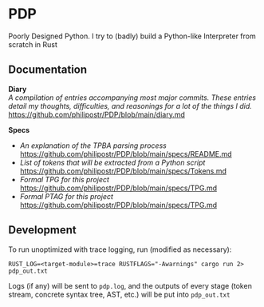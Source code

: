 # PDP
Poorly Designed Python. I try to (badly) build a Python-like Interpreter from scratch in Rust

## Documentation

**Diary**  
_A compilation of entries accompanying most major commits. These entries detail my thoughts, difficulties, and reasonings for a lot of the things I did._
https://github.com/philipostr/PDP/blob/main/diary.md

**Specs**
* _An explanation of the TPBA parsing process_  
https://github.com/philipostr/PDP/blob/main/specs/README.md
* _List of tokens that will be extracted from a Python script_  
https://github.com/philipostr/PDP/blob/main/specs/Tokens.md
* _Formal TPG for this project_  
https://github.com/philipostr/PDP/blob/main/specs/TPG.md
* _Formal PTAG for this project_  
https://github.com/philipostr/PDP/blob/main/specs/TPG.md

## Development

To run unoptimized with trace logging, run (modified as necessary):
```
RUST_LOG=<target-module>=trace RUSTFLAGS="-Awarnings" cargo run 2> pdp_out.txt
```

Logs (if any) will be sent to `pdp.log`, and the outputs of every stage (token stream, concrete syntax tree, AST, etc.) will be put into `pdp_out.txt`
